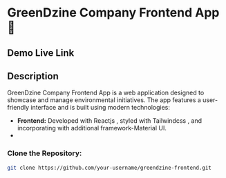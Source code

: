 # GreenDzine Company Frontend App 🌿

## Demo Live Link



## Description

GreenDzine Company Frontend App is a web application designed to showcase and manage environmental initiatives. The app features a user-friendly interface and is built using modern technologies:

- **Frontend:** Developed with Reactjs , styled with  Tailwindcss , and incorporating with additional framework-Material UI.
-


### Clone the Repository:

```bash
git clone https://github.com/your-username/greendzine-frontend.git
